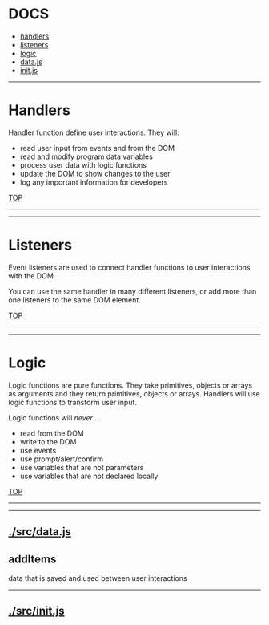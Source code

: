<!-- BEGIN TITLE -->

# DOCS

<!-- END TITLE -->

<!-- BEGIN TOC -->

- [handlers](#handlers)
- [listeners](#listeners)
- [logic](#logic)
- [data.js](#srcdatajs)
- [init.js](#srcinitjs)

<!-- END TOC -->

<!-- BEGIN DOCS -->

---

# Handlers

Handler function define user interactions. They will:

- read user input from events and from the DOM
- read and modify program data variables
- process user data with logic functions
- update the DOM to show changes to the user
- log any important information for developers

[TOP](#DOCS)

---

---

# Listeners

Event listeners are used to connect handler functions to user interactions with the DOM.

You can use the same handler in many different listeners, or add more than one listeners to the same DOM element.

[TOP](#DOCS)

---

---

# Logic

Logic functions are pure functions. They take primitives, objects or arrays as arguments and they return primitives, objects or arrays. Handlers will use logic functions to transform user input.

Logic functions will _never_ ...

- read from the DOM
- write to the DOM
- use events
- use prompt/alert/confirm
- use variables that are not parameters
- use variables that are not declared locally

[TOP](#DOCS)

---

---

## [./src/data.js](./src/data.js?study)

<a name="addItems"></a>

## addItems

data that is saved and used between user interactions

---

## [./src/init.js](./src/init.js?study)

<!-- END DOCS -->
